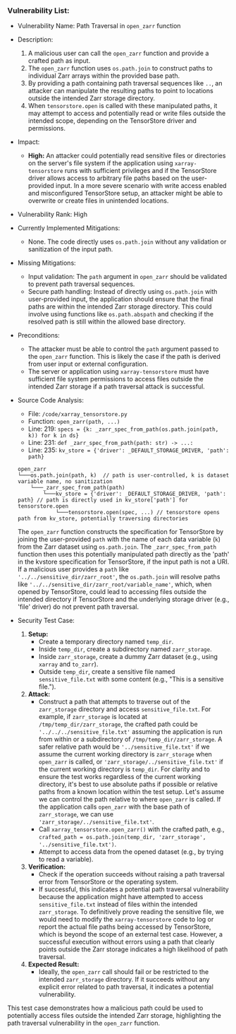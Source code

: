 ### Vulnerability List:

- Vulnerability Name: Path Traversal in `open_zarr` function
- Description:
    1. A malicious user can call the `open_zarr` function and provide a crafted path as input.
    2. The `open_zarr` function uses `os.path.join` to construct paths to individual Zarr arrays within the provided base path.
    3. By providing a path containing path traversal sequences like `..`, an attacker can manipulate the resulting paths to point to locations outside the intended Zarr storage directory.
    4. When `tensorstore.open` is called with these manipulated paths, it may attempt to access and potentially read or write files outside the intended scope, depending on the TensorStore driver and permissions.
- Impact:
    - **High:** An attacker could potentially read sensitive files or directories on the server's file system if the application using `xarray-tensorstore` runs with sufficient privileges and if the TensorStore driver allows access to arbitrary file paths based on the user-provided input. In a more severe scenario with write access enabled and misconfigured TensorStore setup, an attacker might be able to overwrite or create files in unintended locations.
- Vulnerability Rank: High
- Currently Implemented Mitigations:
    - None. The code directly uses `os.path.join` without any validation or sanitization of the input path.
- Missing Mitigations:
    - Input validation: The `path` argument in `open_zarr` should be validated to prevent path traversal sequences.
    - Secure path handling: Instead of directly using `os.path.join` with user-provided input, the application should ensure that the final paths are within the intended Zarr storage directory. This could involve using functions like `os.path.abspath` and checking if the resolved path is still within the allowed base directory.
- Preconditions:
    - The attacker must be able to control the `path` argument passed to the `open_zarr` function. This is likely the case if the path is derived from user input or external configuration.
    - The server or application using `xarray-tensorstore` must have sufficient file system permissions to access files outside the intended Zarr storage if a path traversal attack is successful.
- Source Code Analysis:
    - File: `/code/xarray_tensorstore.py`
    - Function: `open_zarr(path, ...)`
    - Line: 219: `specs = {k: _zarr_spec_from_path(os.path.join(path, k)) for k in ds}`
    - Line: 231: `def _zarr_spec_from_path(path: str) -> ...:`
    - Line: 235: `kv_store = {'driver': _DEFAULT_STORAGE_DRIVER, 'path': path}`

    ```
    open_zarr
    └───os.path.join(path, k)  // path is user-controlled, k is dataset variable name, no sanitization
        └───_zarr_spec_from_path(path)
            └───kv_store = {'driver': _DEFAULT_STORAGE_DRIVER, 'path': path} // path is directly used in kv_store['path'] for tensorstore.open
                └───tensorstore.open(spec, ...) // tensorstore opens path from kv_store, potentially traversing directories
    ```

    The `open_zarr` function constructs the specification for TensorStore by joining the user-provided `path` with the name of each data variable (`k`) from the Zarr dataset using `os.path.join`. The `_zarr_spec_from_path` function then uses this potentially manipulated path directly as the 'path' in the kvstore specification for TensorStore, if the input path is not a URI. If a malicious user provides a `path` like `'../../sensitive_dir/zarr_root'`, the `os.path.join` will resolve paths like `'../../sensitive_dir/zarr_root/variable_name'`, which, when opened by TensorStore, could lead to accessing files outside the intended directory if TensorStore and the underlying storage driver (e.g., 'file' driver) do not prevent path traversal.

- Security Test Case:
    1. **Setup:**
        - Create a temporary directory named `temp_dir`.
        - Inside `temp_dir`, create a subdirectory named `zarr_storage`.
        - Inside `zarr_storage`, create a dummy Zarr dataset (e.g., using `xarray` and `to_zarr`).
        - Outside `temp_dir`, create a sensitive file named `sensitive_file.txt` with some content (e.g., "This is a sensitive file.").
    2. **Attack:**
        - Construct a path that attempts to traverse out of the `zarr_storage` directory and access `sensitive_file.txt`. For example, if `zarr_storage` is located at `/tmp/temp_dir/zarr_storage`, the crafted path could be `'../../../sensitive_file.txt'` assuming the application is run from within or a subdirectory of `/tmp/temp_dir/zarr_storage`. A safer relative path would be `'../sensitive_file.txt'` if we assume the current working directory is `zarr_storage` when `open_zarr` is called, or `'zarr_storage/../sensitive_file.txt'` if the current working directory is `temp_dir`. For clarity and to ensure the test works regardless of the current working directory, it's best to use absolute paths if possible or relative paths from a known location within the test setup. Let's assume we can control the path relative to where `open_zarr` is called. If the application calls `open_zarr` with the base path of `zarr_storage`, we can use `'zarr_storage/../sensitive_file.txt'`.
        - Call `xarray_tensorstore.open_zarr()` with the crafted path, e.g., `crafted_path = os.path.join(temp_dir, 'zarr_storage', '../sensitive_file.txt')`.
        - Attempt to access data from the opened dataset (e.g., by trying to read a variable).
    3. **Verification:**
        - Check if the operation succeeds without raising a path traversal error from TensorStore or the operating system.
        - If successful, this indicates a potential path traversal vulnerability because the application might have attempted to access `sensitive_file.txt` instead of files within the intended `zarr_storage`. To definitively prove reading the sensitive file, we would need to modify the `xarray-tensorstore` code to log or report the actual file paths being accessed by TensorStore, which is beyond the scope of an external test case. However, a successful execution without errors using a path that clearly points outside the Zarr storage indicates a high likelihood of path traversal.
    4. **Expected Result:**
        - Ideally, the `open_zarr` call should fail or be restricted to the intended `zarr_storage` directory. If it succeeds without any explicit error related to path traversal, it indicates a potential vulnerability.

This test case demonstrates how a malicious path could be used to potentially access files outside the intended Zarr storage, highlighting the path traversal vulnerability in the `open_zarr` function.